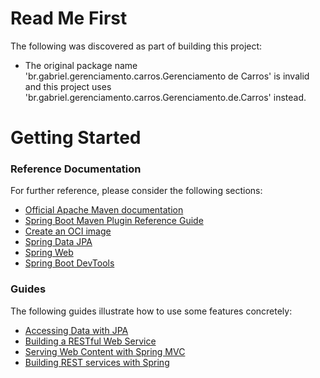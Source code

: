 # Read Me First
The following was discovered as part of building this project:

* The original package name 'br.gabriel.gerenciamento.carros.Gerenciamento de Carros' is invalid and this project uses 'br.gabriel.gerenciamento.carros.Gerenciamento.de.Carros' instead.

# Getting Started

### Reference Documentation
For further reference, please consider the following sections:

* [Official Apache Maven documentation](https://maven.apache.org/guides/index.html)
* [Spring Boot Maven Plugin Reference Guide](https://docs.spring.io/spring-boot/docs/3.1.9/maven-plugin/reference/html/)
* [Create an OCI image](https://docs.spring.io/spring-boot/docs/3.1.9/maven-plugin/reference/html/#build-image)
* [Spring Data JPA](https://docs.spring.io/spring-boot/docs/3.1.9/reference/htmlsingle/index.html#data.sql.jpa-and-spring-data)
* [Spring Web](https://docs.spring.io/spring-boot/docs/3.1.9/reference/htmlsingle/index.html#web)
* [Spring Boot DevTools](https://docs.spring.io/spring-boot/docs/3.1.9/reference/htmlsingle/index.html#using.devtools)

### Guides
The following guides illustrate how to use some features concretely:

* [Accessing Data with JPA](https://spring.io/guides/gs/accessing-data-jpa/)
* [Building a RESTful Web Service](https://spring.io/guides/gs/rest-service/)
* [Serving Web Content with Spring MVC](https://spring.io/guides/gs/serving-web-content/)
* [Building REST services with Spring](https://spring.io/guides/tutorials/rest/)

